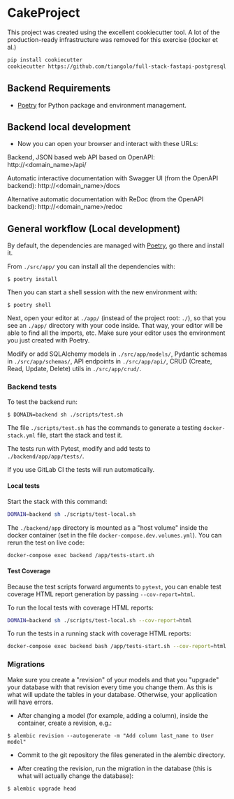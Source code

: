# CakeProject
This project was created using the excellent cookiecutter tool. A lot of the production-ready infrastructure was removed for this exercise (docker et al.)

```bash
pip install cookiecutter
cookiecutter https://github.com/tiangolo/full-stack-fastapi-postgresql
```

## Backend Requirements

* [Poetry](https://python-poetry.org/) for Python package and environment management.

## Backend local development

* Now you can open your browser and interact with these URLs:


Backend, JSON based web API based on OpenAPI: http://<domain_name>/api/

Automatic interactive documentation with Swagger UI (from the OpenAPI backend): http://<domain_name>/docs

Alternative automatic documentation with ReDoc (from the OpenAPI backend): http://<domain_name>/redoc


## General workflow (Local development)

By default, the dependencies are managed with [Poetry](https://python-poetry.org/), go there and install it.

From `./src/app/` you can install all the dependencies with:

```console
$ poetry install
```

Then you can start a shell session with the new environment with:

```console
$ poetry shell
```

Next, open your editor at `./app/` (instead of the project root: `./`), so that you see an `./app/` directory with your code inside. That way, your editor will be able to find all the imports, etc. Make sure your editor uses the environment you just created with Poetry.

Modify or add SQLAlchemy models in `./src/app/models/`, Pydantic schemas in `./src/app/schemas/`, API endpoints in `./src/app/api/`, CRUD (Create, Read, Update, Delete) utils in `./src/app/crud/`. 

### Backend tests

To test the backend run:

```console
$ DOMAIN=backend sh ./scripts/test.sh
```

The file `./scripts/test.sh` has the commands to generate a testing `docker-stack.yml` file, start the stack and test it.

The tests run with Pytest, modify and add tests to `./backend/app/app/tests/`.

If you use GitLab CI the tests will run automatically.

#### Local tests

Start the stack with this command:

```Bash
DOMAIN=backend sh ./scripts/test-local.sh
```
The `./backend/app` directory is mounted as a "host volume" inside the docker container (set in the file `docker-compose.dev.volumes.yml`).
You can rerun the test on live code:

```Bash
docker-compose exec backend /app/tests-start.sh
```

#### Test Coverage

Because the test scripts forward arguments to `pytest`, you can enable test coverage HTML report generation by passing `--cov-report=html`.

To run the local tests with coverage HTML reports:

```Bash
DOMAIN=backend sh ./scripts/test-local.sh --cov-report=html
```

To run the tests in a running stack with coverage HTML reports:

```bash
docker-compose exec backend bash /app/tests-start.sh --cov-report=html
```

### Migrations

Make sure you create a "revision" of your models and that you "upgrade" your database with that revision every time you change them. As this is what will update the tables in your database. Otherwise, your application will have errors.

* After changing a model (for example, adding a column), inside the container, create a revision, e.g.:

```console
$ alembic revision --autogenerate -m "Add column last_name to User model"
```

* Commit to the git repository the files generated in the alembic directory.

* After creating the revision, run the migration in the database (this is what will actually change the database):

```console
$ alembic upgrade head
```
